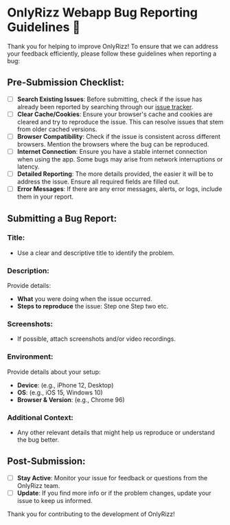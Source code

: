 # OnlyRizz Webapp Bug Reporting Guidelines 🐛

Thank you for helping to improve OnlyRizz! To ensure that we can address your feedback efficiently, please follow these guidelines when reporting a bug:

## Pre-Submission Checklist:
- [ ] **Search Existing Issues**: Before submitting, check if the issue has already been reported by searching through our [issue tracker](https://github.com/OnlyRizzAI/public-tracker/issues).
- [ ] **Clear Cache/Cookies**: Ensure your browser's cache and cookies are cleared and try to reproduce the issue. This can resolve issues that stem from older cached versions.
- [ ] **Browser Compatibility**: Check if the issue is consistent across different browsers. Mention the browsers where the bug can be reproduced.
- [ ] **Internet Connection**: Ensure you have a stable internet connection when using the app. Some bugs may arise from network interruptions or latency.
- [ ] **Detailed Reporting**: The more details provided, the easier it will be to address the issue. Ensure all required fields are filled out.
- [ ] **Error Messages**: If there are any error messages, alerts, or logs, include them in your report.

## Submitting a Bug Report:

### Title:
- Use a clear and descriptive title to identify the problem.

### Description:
Provide details:
- **What** you were doing when the issue occurred.
- **Steps to reproduce** the issue:
Step one
Step two
etc.

### Screenshots:
- If possible, attach screenshots and/or video recordings.

### Environment:
Provide details about your setup:
- **Device**: (e.g., iPhone 12, Desktop)
- **OS**: (e.g., iOS 15, Windows 10)
- **Browser & Version**: (e.g., Chrome 96)

### Additional Context:
- Any other relevant details that might help us reproduce or understand the bug better.

## Post-Submission:
- [ ] **Stay Active**: Monitor your issue for feedback or questions from the OnlyRizz team.
- [ ] **Update**: If you find more info or if the problem changes, update your issue to keep us informed.

Thank you for contributing to the development of OnlyRizz!
